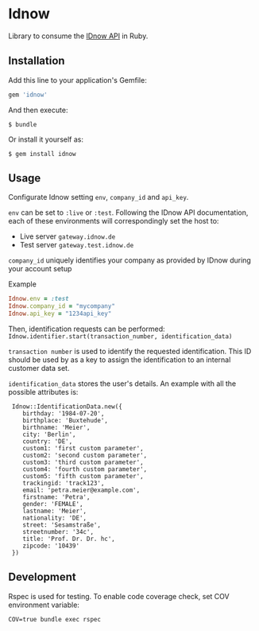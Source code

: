 # Idnow
Library to consume the [IDnow API](http://www.idnow.eu/developers)  in Ruby.


## Installation

Add this line to your application's Gemfile:

```ruby
gem 'idnow'
```

And then execute:

    $ bundle

Or install it yourself as:

    $ gem install idnow

## Usage
Configurate Idnow setting `env`, `company_id` and `api_key`.

`env` can be set to `:live` or `:test`. Following the IDnow API documentation, each of these environments will correspondingly set the host to:

- Live server `gateway.idnow.de`- Test server `gateway.test.idnow.de`

`company_id` uniquely identifies your company as provided by IDnow during your account setup

Example

```ruby
Idnow.env = :test
Idnow.company_id = "mycompany"
Idnow.api_key = "1234api_key"
```

Then, identification requests can be performed:
`Idnow.identifier.start(transaction_number, identification_data)`

`transaction number` is used to identify the requested identification. This ID should be used by as a key to assign the identification to an internal customer data set.

`identification_data` stores the user's details. An example with all the possible attributes is: 

```
 Idnow::IdentificationData.new({ 
    birthday: '1984-07-20',
    birthplace: 'Buxtehude',
    birthname: 'Meier',
    city: 'Berlin',
    country: 'DE',
    custom1: 'first custom parameter',
    custom2: 'second custom parameter',
    custom3: 'third custom parameter',
    custom4: 'fourth custom parameter',
    custom5: 'fifth custom parameter',
    trackingid: 'track123',
    email: 'petra.meier@example.com',
    firstname: 'Petra',
    gender: 'FEMALE',
    lastname: 'Meier',
    nationality: 'DE',
    street: 'Sesamstraße',
    streetnumber: '34c',
    title: 'Prof. Dr. Dr. hc',
    zipcode: '10439'
 })
```

## Development

Rspec is used for testing.
To enable code coverage check, set COV environment variable:

`COV=true bundle exec rspec`


